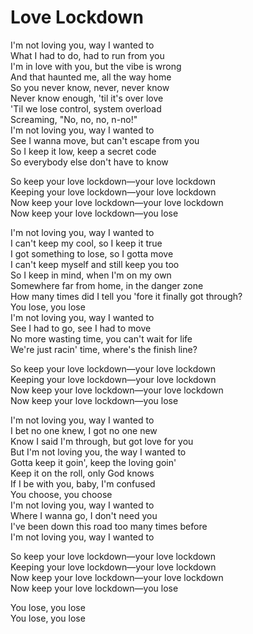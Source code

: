 # Love Lockdown

I'm not loving you, way I wanted to  
What I had to do, had to run from you  
I'm in love with you, but the vibe is wrong  
And that haunted me, all the way home  
So you never know, never, never know  
Never know enough, 'til it's over love  
'Til we lose control, system overload  
Screaming, "No, no, no, n-no!"  
I'm not loving you, way I wanted to  
See I wanna move, but can't escape from you  
So I keep it low, keep a secret code  
So everybody else don't have to know  

So keep your love lockdown—your love lockdown  
Keeping your love lockdown—your love lockdown  
Now keep your love lockdown—your love lockdown  
Now keep your love lockdown—you lose  

I'm not loving you, way I wanted to  
I can't keep my cool, so I keep it true  
I got something to lose, so I gotta move  
I can't keep myself and still keep you too  
So I keep in mind, when I'm on my own  
Somewhere far from home, in the danger zone  
How many times did I tell you 'fore it finally got through?  
You lose, you lose  
I'm not loving you, way I wanted to  
See I had to go, see I had to move  
No more wasting time, you can't wait for life  
We're just racin' time, where's the finish line?  

So keep your love lockdown—your love lockdown  
Keeping your love lockdown—your love lockdown  
Now keep your love lockdown—your love lockdown  
Now keep your love lockdown—you lose  

I'm not loving you, way I wanted to  
I bet no one knew, I got no one new  
Know I said I'm through, but got love for you  
But I'm not loving you, the way I wanted to  
Gotta keep it goin', keep the loving goin'  
Keep it on the roll, only God knows  
If I be with you, baby, I'm confused  
You choose, you choose  
I'm not loving you, way I wanted to  
Where I wanna go, I don't need you  
I've been down this road too many times before  
I'm not loving you, way I wanted to  

So keep your love lockdown—your love lockdown  
Keeping your love lockdown—your love lockdown  
Now keep your love lockdown—your love lockdown  
Now keep your love lockdown—you lose  

You lose, you lose  
You lose, you lose
